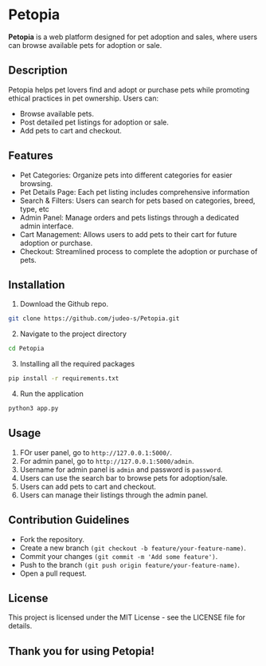 # Petopia

**Petopia** is a web platform designed for pet adoption and sales, where users can browse available pets for adoption or sale.

## Description

Petopia helps pet lovers find and adopt or purchase pets while promoting ethical practices in pet ownership. Users can:

- Browse available pets.
- Post detailed pet listings for adoption or sale.
- Add pets to cart and checkout.

## Features

- Pet Categories: Organize pets into different categories for easier browsing.
- Pet Details Page: Each pet listing includes comprehensive information
- Search & Filters: Users can search for pets based on categories, breed, type, etc
- Admin Panel: Manage orders and pets listings through a dedicated admin interface.
- Cart Management: Allows users to add pets to their cart for future adoption or purchase.
- Checkout: Streamlined process to complete the adoption or purchase of pets.

## Installation

1. Download the Github repo.

```bash
git clone https://github.com/judeo-s/Petopia.git
```

2. Navigate to the project directory

```bash
cd Petopia
```

3. Installing all the required packages

```bash
pip install -r requirements.txt
```

4. Run the application

```bash
python3 app.py
```

## Usage

1. FOr user panel, go to `http://127.0.0.1:5000/`.
2. For admin panel, go to `http://127.0.0.1:5000/admin`.
3. Username for admin panel is `admin` and password is `password`.
4. Users can use the search bar to browse pets for adoption/sale.
5. Users can add pets to cart and checkout.
6. Users can manage their listings through the admin panel.

## Contribution Guidelines

- Fork the repository.
- Create a new branch `(git checkout -b feature/your-feature-name)`.
- Commit your changes `(git commit -m 'Add some feature')`.
- Push to the branch `(git push origin feature/your-feature-name)`.
- Open a pull request.

## License

This project is licensed under the MIT License - see the LICENSE file for details.

## Thank you for using Petopia!
